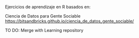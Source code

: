 Ejercicios de aprendizaje en R basados en: 

Ciencia de Datos para Gente Sociable
https://bitsandbricks.github.io/ciencia_de_datos_gente_sociable/

TO DO: Merge with Learning repository
